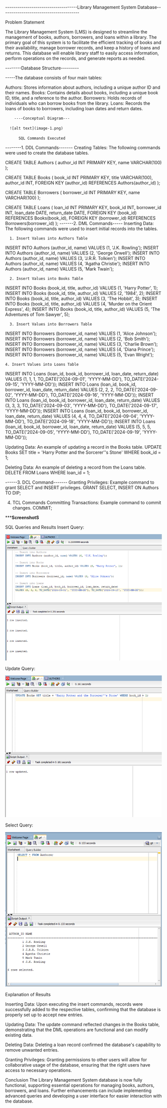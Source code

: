 ------------------------------------Library Management System Database---------------------------------------

   Problem Statement

The Library Management System (LMS) is designed to streamline the management of books, authors, borrowers, and loans within a library. The primary goal of this system is to facilitate the efficient tracking of books and their availability, manage borrower records, and keep a history of loans and returns. This database will enable library staff to easily access information, perform operations on the records, and generate reports as needed.

--------Database Structure---------

 -----The database consists of four main tables:

Authors: Stores information about authors, including a unique author ID and their names.
Books: Contains details about books, including a unique book ID, title, and a reference to the author.
Borrowers: Holds records of individuals who can borrow books from the library.
Loans: Records the loans of books to borrowers, including loan dates and return dates.

        ----Conceptual Diagram---

      ![alt text](image-1.png)

          SQL Commands Executed
--------1. DDL Commands-------
Creating Tables:
 The following commands were used to create the database tables.

CREATE TABLE Authors (
    author_id INT PRIMARY KEY,
    name VARCHAR(100)
);

CREATE TABLE Books (
    book_id INT PRIMARY KEY,
    title VARCHAR(100),
    author_id INT,
    FOREIGN KEY (author_id) REFERENCES Authors(author_id)
);

CREATE TABLE Borrowers (
    borrower_id INT PRIMARY KEY,
    name VARCHAR(100)
);

CREATE TABLE Loans (
    loan_id INT PRIMARY KEY,
    book_id INT,
    borrower_id INT,
    loan_date DATE,
    return_date DATE,
    FOREIGN KEY (book_id) REFERENCES Books(book_id),
    FOREIGN KEY (borrower_id) REFERENCES Borrowers(borrower_id)
);
-------2. DML Commands-----
Inserting Data: 
The following commands were used to insert initial records into the tables.

      1. Insert Values into Authors Table

INSERT INTO Authors (author_id, name) VALUES (1, 'J.K. Rowling');
INSERT INTO Authors (author_id, name) VALUES (2, 'George Orwell');
INSERT INTO Authors (author_id, name) VALUES (3, 'J.R.R. Tolkien');
INSERT INTO Authors (author_id, name) VALUES (4, 'Agatha Christie');
INSERT INTO Authors (author_id, name) VALUES (5, 'Mark Twain');

      2. Insert Values into Books Table

INSERT INTO Books (book_id, title, author_id) VALUES (1, 'Harry Potter', 1);
INSERT INTO Books (book_id, title, author_id) VALUES (2, '1984', 2);
INSERT INTO Books (book_id, title, author_id) VALUES (3, 'The Hobbit', 3);
INSERT INTO Books (book_id, title, author_id) VALUES (4, 'Murder on the Orient Express', 4);
INSERT INTO Books (book_id, title, author_id) VALUES (5, 'The Adventures of Tom Sawyer', 5);

      3. Insert Values into Borrowers Table
  
INSERT INTO Borrowers (borrower_id, name) VALUES (1, 'Alice Johnson');
INSERT INTO Borrowers (borrower_id, name) VALUES (2, 'Bob Smith');
INSERT INTO Borrowers (borrower_id, name) VALUES (3, 'Charlie Brown');
INSERT INTO Borrowers (borrower_id, name) VALUES (4, 'Diana Prince');
INSERT INTO Borrowers (borrower_id, name) VALUES (5, 'Evan Wright');

    4. Insert Values into Loans Table

INSERT INTO Loans (loan_id, book_id, borrower_id, loan_date, return_date) 
VALUES (1, 1, 1, TO_DATE('2024-09-01', 'YYYY-MM-DD'), TO_DATE('2024-09-15', 'YYYY-MM-DD'));
INSERT INTO Loans (loan_id, book_id, borrower_id, loan_date, return_date) 
VALUES (2, 2, 2, TO_DATE('2024-09-02', 'YYYY-MM-DD'), TO_DATE('2024-09-16', 'YYYY-MM-DD'));
INSERT INTO Loans (loan_id, book_id, borrower_id, loan_date, return_date) 
VALUES (3, 3, 3, TO_DATE('2024-09-03', 'YYYY-MM-DD'), TO_DATE('2024-09-17', 'YYYY-MM-DD'));
INSERT INTO Loans (loan_id, book_id, borrower_id, loan_date, return_date) 
VALUES (4, 4, 4, TO_DATE('2024-09-04', 'YYYY-MM-DD'), TO_DATE('2024-09-18', 'YYYY-MM-DD'));
INSERT INTO Loans (loan_id, book_id, borrower_id, loan_date, return_date) 
VALUES (5, 5, 5, TO_DATE('2024-09-05', 'YYYY-MM-DD'), TO_DATE('2024-09-19', 'YYYY-MM-DD'));

Updating Data: 
An example of updating a record in the Books table.
UPDATE Books SET title = 'Harry Potter and the Sorcerer''s Stone' WHERE book_id = 1;

Deleting Data: 
An example of deleting a record from the Loans table.
DELETE FROM Loans WHERE loan_id = 1;

------3. DCL Command-------
Granting Privileges: 
Example command to grant SELECT and INSERT privileges.
GRANT SELECT, INSERT ON Authors TO DIP;

4. TCL Commands
Committing Transactions: Example command to commit changes.
COMMIT;

*******ScreenshotS****

SQL Queries and Results
Insert Query:

![alt text](image-2.png)

Update Query:

![alt text](image-3.png)

Select Query:

![alt text](image-4.png)

Explanation of Results

Inserting Data: Upon executing the insert commands, records were successfully added to the respective tables, confirming that the database is properly set up to accept new entries.

Updating Data: The update command reflected changes in the Books table, demonstrating that the DML operations are functional and can modify existing data.

Deleting Data: Deleting a loan record confirmed the database's capability to remove unwanted entries.

Granting Privileges: Granting permissions to other users will allow for collaborative usage of the database, ensuring that the right users have access to necessary operations.

Conclusion
The Library Management System database is now fully functional, supporting essential operations for managing books, authors, borrowers, and loans. Further enhancements can include implementing advanced queries and developing a user interface for easier interaction with the database.

